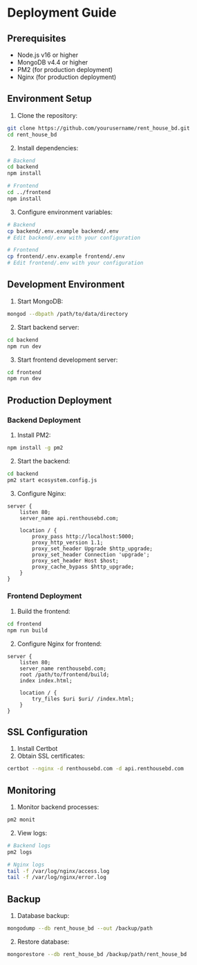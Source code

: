 # Deployment Guide

## Prerequisites
- Node.js v16 or higher
- MongoDB v4.4 or higher
- PM2 (for production deployment)
- Nginx (for production deployment)

## Environment Setup

1. Clone the repository:
```bash
git clone https://github.com/yourusername/rent_house_bd.git
cd rent_house_bd
```

2. Install dependencies:
```bash
# Backend
cd backend
npm install

# Frontend
cd ../frontend
npm install
```

3. Configure environment variables:
```bash
# Backend
cp backend/.env.example backend/.env
# Edit backend/.env with your configuration

# Frontend
cp frontend/.env.example frontend/.env
# Edit frontend/.env with your configuration
```

## Development Environment

1. Start MongoDB:
```bash
mongod --dbpath /path/to/data/directory
```

2. Start backend server:
```bash
cd backend
npm run dev
```

3. Start frontend development server:
```bash
cd frontend
npm run dev
```

## Production Deployment

### Backend Deployment

1. Install PM2:
```bash
npm install -g pm2
```

2. Start the backend:
```bash
cd backend
pm2 start ecosystem.config.js
```

3. Configure Nginx:
```nginx
server {
    listen 80;
    server_name api.renthousebd.com;

    location / {
        proxy_pass http://localhost:5000;
        proxy_http_version 1.1;
        proxy_set_header Upgrade $http_upgrade;
        proxy_set_header Connection 'upgrade';
        proxy_set_header Host $host;
        proxy_cache_bypass $http_upgrade;
    }
}
```

### Frontend Deployment

1. Build the frontend:
```bash
cd frontend
npm run build
```

2. Configure Nginx for frontend:
```nginx
server {
    listen 80;
    server_name renthousebd.com;
    root /path/to/frontend/build;
    index index.html;

    location / {
        try_files $uri $uri/ /index.html;
    }
}
```

## SSL Configuration

1. Install Certbot
2. Obtain SSL certificates:
```bash
certbot --nginx -d renthousebd.com -d api.renthousebd.com
```

## Monitoring

1. Monitor backend processes:
```bash
pm2 monit
```

2. View logs:
```bash
# Backend logs
pm2 logs

# Nginx logs
tail -f /var/log/nginx/access.log
tail -f /var/log/nginx/error.log
```

## Backup

1. Database backup:
```bash
mongodump --db rent_house_bd --out /backup/path
```

2. Restore database:
```bash
mongorestore --db rent_house_bd /backup/path/rent_house_bd
```
